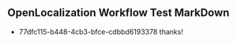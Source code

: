 ## OpenLocalization Workflow Test MarkDown
* 77dfc115-b448-4cb3-bfce-cdbbd6193378 thanks!

<!--HONumber=Aug16_HO1-->


